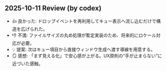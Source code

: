 ## 2025-10-11 Review (by codex)
- 👍 良かった: ドロップイベントを再利用してキュー表示へ流し込むだけで構造を広げられた。
- 👎 不満: ファイルサイズの丸め処理が暫定実装のため、将来的にロケール対応が必要。
- 💡 提案: 次はキュー項目から直接ウィンドウ生成へ渡す導線を用意する。
- 🪞 感想: 「まず見える化」で安心感が上がる。UX原則の“手が止まらない”に近づいた感触。
